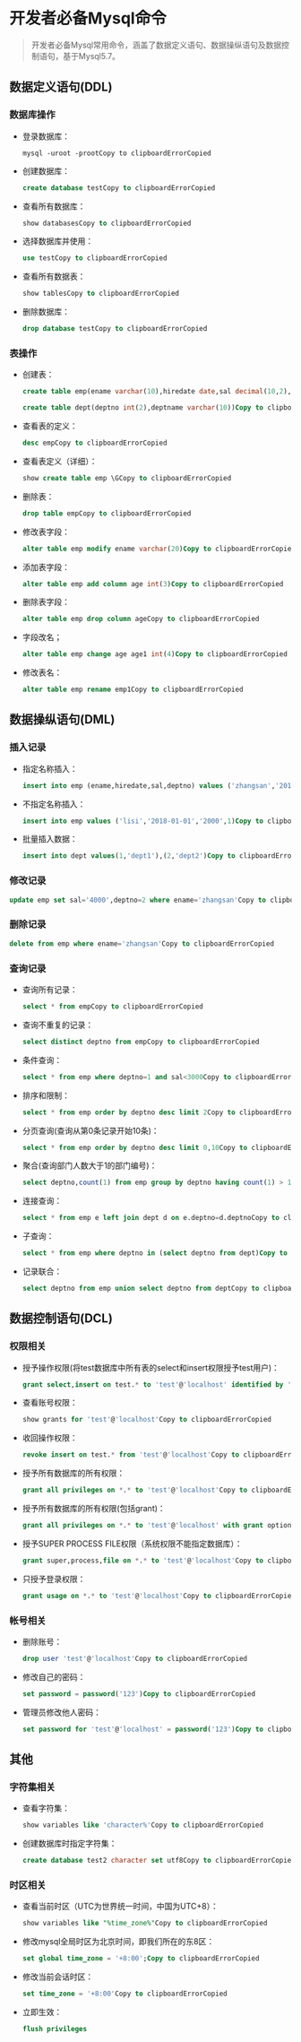 # 开发者必备Mysql命令

> 开发者必备Mysql常用命令，涵盖了数据定义语句、数据操纵语句及数据控制语句，基于Mysql5.7。

## 数据定义语句(DDL)

### 数据库操作

- 登录数据库：

  ```shell
  mysql -uroot -prootCopy to clipboardErrorCopied
  ```

- 创建数据库：

  ```sql
  create database testCopy to clipboardErrorCopied
  ```

- 查看所有数据库：

  ```sql
  show databasesCopy to clipboardErrorCopied
  ```

  

- 选择数据库并使用：

  ```sql
  use testCopy to clipboardErrorCopied
  ```

- 查看所有数据表：

  ```sql
  show tablesCopy to clipboardErrorCopied
  ```

- 删除数据库：

  ```sql
  drop database testCopy to clipboardErrorCopied
  ```

### 表操作

- 创建表：

  ```sql
  create table emp(ename varchar(10),hiredate date,sal decimal(10,2),deptno int(2))  Copy to clipboardErrorCopied
  ```

  ```sql
  create table dept(deptno int(2),deptname varchar(10))Copy to clipboardErrorCopied
  ```

  

- 查看表的定义：

  ```sql
  desc empCopy to clipboardErrorCopied
  ```

  

- 查看表定义（详细）：

  ```sql
  show create table emp \GCopy to clipboardErrorCopied
  ```

  

- 删除表：

  ```sql
  drop table empCopy to clipboardErrorCopied
  ```

- 修改表字段：

  ```sql
  alter table emp modify ename varchar(20)Copy to clipboardErrorCopied
  ```

- 添加表字段：

  ```sql
  alter table emp add column age int(3)Copy to clipboardErrorCopied
  ```

- 删除表字段：

  ```sql
  alter table emp drop column ageCopy to clipboardErrorCopied
  ```

- 字段改名；

  ```sql
  alter table emp change age age1 int(4)Copy to clipboardErrorCopied
  ```

- 修改表名：

  ```sql
  alter table emp rename emp1Copy to clipboardErrorCopied
  ```

## 数据操纵语句(DML)

### 插入记录

- 指定名称插入：

  ```sql
  insert into emp (ename,hiredate,sal,deptno) values ('zhangsan','2018-01-01','2000',1)Copy to clipboardErrorCopied
  ```

- 不指定名称插入：

  ```sql
  insert into emp values ('lisi','2018-01-01','2000',1)Copy to clipboardErrorCopied
  ```

- 批量插入数据：

  ```sql
  insert into dept values(1,'dept1'),(2,'dept2')Copy to clipboardErrorCopied
  ```

### 修改记录

```sql
update emp set sal='4000',deptno=2 where ename='zhangsan'Copy to clipboardErrorCopied
```

### 删除记录

```sql
delete from emp where ename='zhangsan'Copy to clipboardErrorCopied
```

### 查询记录

- 查询所有记录：

  ```sql
  select * from empCopy to clipboardErrorCopied
  ```

- 查询不重复的记录：

  ```sql
  select distinct deptno from empCopy to clipboardErrorCopied
  ```

- 条件查询：

  ```sql
  select * from emp where deptno=1 and sal<3000Copy to clipboardErrorCopied
  ```

- 排序和限制：

  ```sql
  select * from emp order by deptno desc limit 2Copy to clipboardErrorCopied
  ```

- 分页查询(查询从第0条记录开始10条)：

  ```sql
  select * from emp order by deptno desc limit 0,10Copy to clipboardErrorCopied
  ```

- 聚合(查询部门人数大于1的部门编号)：

  ```sql
  select deptno,count(1) from emp group by deptno having count(1) > 1Copy to clipboardErrorCopied
  ```

- 连接查询：

  ```sql
  select * from emp e left join dept d on e.deptno=d.deptnoCopy to clipboardErrorCopied
  ```

- 子查询：

  ```sql
  select * from emp where deptno in (select deptno from dept)Copy to clipboardErrorCopied
  ```

- 记录联合：

  ```sql
  select deptno from emp union select deptno from deptCopy to clipboardErrorCopied
  ```

## 数据控制语句(DCL)

### 权限相关

- 授予操作权限(将test数据库中所有表的select和insert权限授予test用户)：

  ```sql
  grant select,insert on test.* to 'test'@'localhost' identified by '123'Copy to clipboardErrorCopied
  ```

- 查看账号权限：

  ```sql
  show grants for 'test'@'localhost'Copy to clipboardErrorCopied
  ```

  

- 收回操作权限：

  ```sql
  revoke insert on test.* from 'test'@'localhost'Copy to clipboardErrorCopied
  ```

  

- 授予所有数据库的所有权限：

  ```sql
  grant all privileges on *.* to 'test'@'localhost'Copy to clipboardErrorCopied
  ```

- 授予所有数据库的所有权限(包括grant)：

  ```sql
  grant all privileges on *.* to 'test'@'localhost' with grant optionCopy to clipboardErrorCopied
  ```

- 授予SUPER PROCESS FILE权限（系统权限不能指定数据库）：

  ```sql
  grant super,process,file on *.* to 'test'@'localhost'Copy to clipboardErrorCopied
  ```

- 只授予登录权限：

  ```sql
  grant usage on *.* to 'test'@'localhost'Copy to clipboardErrorCopied
  ```

### 帐号相关

- 删除账号：

  ```sql
  drop user 'test'@'localhost'Copy to clipboardErrorCopied
  ```

- 修改自己的密码：

  ```sql
  set password = password('123')Copy to clipboardErrorCopied
  ```

- 管理员修改他人密码：

  ```sql
  set password for 'test'@'localhost' = password('123')Copy to clipboardErrorCopied
  ```

## 其他

### 字符集相关

- 查看字符集：

  ```sql
  show variables like 'character%'Copy to clipboardErrorCopied
  ```

  

- 创建数据库时指定字符集：

  ```sql
  create database test2 character set utf8Copy to clipboardErrorCopied
  ```

  

### 时区相关

- 查看当前时区（UTC为世界统一时间，中国为UTC+8）：

  ```sql
  show variables like "%time_zone%"Copy to clipboardErrorCopied
  ```

  

- 修改mysql全局时区为北京时间，即我们所在的东8区：

  ```sql
  set global time_zone = '+8:00';Copy to clipboardErrorCopied
  ```

- 修改当前会话时区：

  ```sql
  set time_zone = '+8:00'Copy to clipboardErrorCopied
  ```

  

- 立即生效：

  ```sql
  flush privileges
  ```